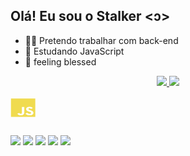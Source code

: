 ## Olá! Eu sou o Stalker <ↄ>

- 👨‍💻 Pretendo trabalhar com back-end
- 📌 Estudando JavaScript
- 🌱 feeling blessed

<div align="center">
  <a href="https://github.com/1Stalker">
  <img height="180em" src="https://github-readme-stats.vercel.app/api?username=1Stalker&show_icons=true&theme=tokyonight&include_all_commits=true&count_private=true"/>
  <img height="130em" src="https://github-readme-stats.vercel.app/api/top-langs/?username=1Stalker&layout=compact&langs_count=7&theme=tokyonight"/>
</div> 
  
  <div style="display: inline_block"><br>
  <img align="center" alt="Stalker-Js" height="30" width="40" src="https://raw.githubusercontent.com/devicons/devicon/master/icons/javascript/javascript-plain.svg">
    
</div>
  
##
  
<div>
 <a href="https://www.twitch.tv/stalker_fn" target="_blank"><img src="https://img.shields.io/badge/Twitch-9146FF?style=for-the-badge&logo=twitch&logoColor=white"
                                                                 target="_blank"></a>
 <a href="https://www.youtube.com/channel/UCHH2nMnQALNNSu0xqDXLjBQ" target="_blank"><img src="https://img.shields.io/badge/YouTube-FF0000?style=for-the-badge&logo=youtube&logoColor=white" target="_blank"></a>
 <a href="https://www.instagram.com/stalker_fn/" target="_blank"><img src="https://img.shields.io/badge/Instagram-E4405F?style=for-the-badge&logo=instagram&logoColor=white"
                                                                      target="_blank"></a>
 <a href="https://twitter.com/stalker_fn" target="_blank"><img src="https://img.shields.io/badge/Twitter-1DA1F2?style=for-the-badge&logo=twitter&logoColor=white"
                                                               target="_blank"></a>
 <a href="https://www.tiktok.com/@stalker_fn" target="_blank"><img src="https://img.shields.io/badge/TikTok-000000?style=for-the-badge&logo=tiktok&logoColor=white"
                                                                   target="_blank"></a>
</div>
